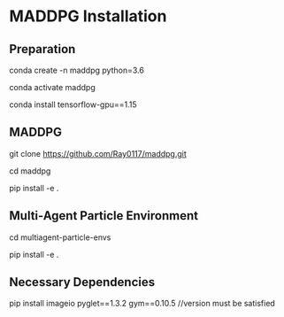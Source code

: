 # MADDPG Installation

## Preparation

conda create -n maddpg python=3.6

conda activate maddpg

conda install tensorflow-gpu==1.15

## MADDPG

git clone https://github.com/Ray0117/maddpg.git

cd maddpg

pip install -e .

## Multi-Agent Particle Environment

cd multiagent-particle-envs

pip install -e .

## Necessary Dependencies

pip install imageio pyglet==1.3.2 gym==0.10.5 //version must be satisfied

